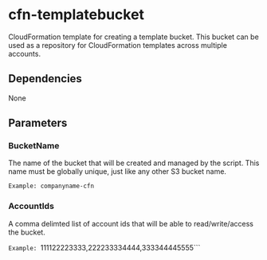 # cfn-templatebucket
CloudFormation template for creating a template bucket. This bucket can be used as a repository for CloudFormation templates across multiple accounts.

## Dependencies
None

## Parameters

### BucketName
The name of the bucket that will be created and managed by the script. This name must be globally unique, just like any other S3 bucket name.

```Example: companyname-cfn```

### AccountIds
A comma delimted list of account ids that will be able to read/write/access the bucket.

```Example: ```111122223333,222233334444,333344445555```

